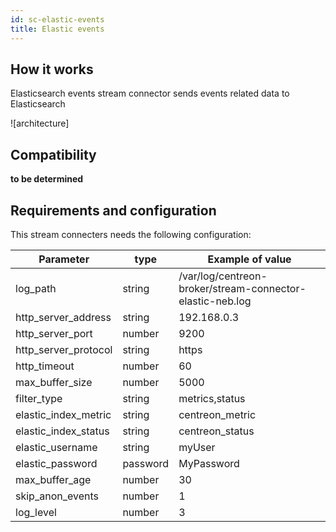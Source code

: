 ```yaml
---
id: sc-elastic-events
title: Elastic events
---
```


## How it works

Elasticsearch events stream connector sends events related data to Elasticsearch

![architecture]<!--(../../assets/integrations/stream-connectors/sc-elasticsearch-events-architecture.png)-->

## Compatibility

**to be determined**

## Requirements and configuration

This stream connecters needs the following configuration:

| Parameter              | type     | Example of value                                          |
| ---------------------- | -------- | --------------------------------------------------------- |
| log\_path              | string   | /var/log/centreon-broker/stream-connector-elastic-neb.log |
| http\_server\_address  | string   | 192.168.0.3                                               |
| http\_server\_port     | number   | 9200                                                      |
| http\_server\_protocol | string   | https                                                     |
| http\_timeout          | number   | 60                                                        |
| max\_buffer\_size      | number   | 5000                                                      |
| filter\_type           | string   | metrics,status                                            |
| elastic\_index\_metric | string   | centreon\_metric                                          |
| elastic\_index\_status | string   | centreon\_status                                          |
| elastic\_username      | string   | myUser                                                    |
| elastic\_password      | password | MyPassword                                                |
| max\_buffer\_age       | number   | 30                                                        |
| skip\_anon\_events     | number   | 1                                                         |
| log\_level             | number   | 3                                                         |
